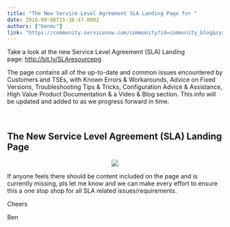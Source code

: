 ```yaml
---
title: "The New Service Level Agreement SLA Landing Page for "
date: 2018-08-06T15:38:47.000Z
authors: ["benmc"]
link: "https://community.servicenow.com/community?id=community_blog&sys_id=bb6c3bf4dbf75780200f0b55ca961941"
---
```

<p>Take a look at the new Service Level Agreement (SLA) Landing page: <a href="https://bit.ly/SLAresourcepg" target="_blank" rel="nofollow">http://bit.ly/SLAresourcepg</a></p>
<p>The page contains all of the up-to-date and common issues encountered by Customers and TSEs, with Known Errors &amp; Workarounds, Advice on Fixed Versions, Troubleshooting Tips &amp; Tricks, Configuration Advice &amp; Assistance, High Value Product Documentation &amp; a Video &amp; Blog section. This info will be updated and added to as we progress forward in time.</p>
<p> </p>
<h2>The New Service Level Agreement (SLA) Landing Page </h2>
<p style="text-align: center;"><img style="max-width: 100%; max-height: 480px;" src="ddc00641db3b53409d612926ca96196d.iix" /></p>
<p>If anyone feels there should be content included on the page and is currently missing, pls let me know and we can make every effort to ensure this a one stop shop for all SLA related issues/requirements.</p>
<p>Cheers</p>
<p>Ben</p>